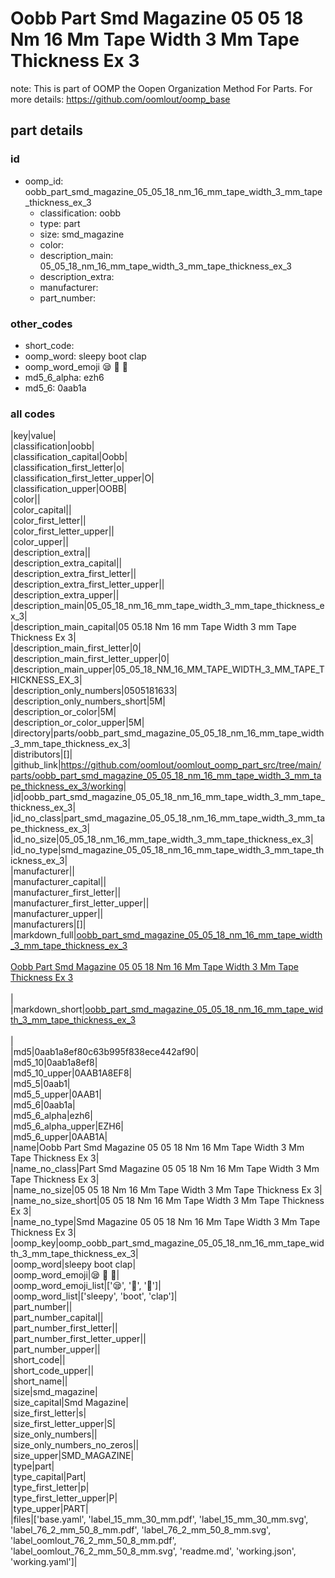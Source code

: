 # Oobb Part Smd Magazine 05 05 18 Nm 16 Mm Tape Width 3 Mm Tape Thickness Ex 3  

note: This is part of OOMP the Oopen Organization Method For Parts. For more details: https://github.com/oomlout/oomp_base

##  part details





### id
* oomp_id: oobb_part_smd_magazine_05_05_18_nm_16_mm_tape_width_3_mm_tape_thickness_ex_3
  * classification: oobb
  * type: part
  * size: smd_magazine
  * color: 
  * description_main: 05_05_18_nm_16_mm_tape_width_3_mm_tape_thickness_ex_3
  * description_extra: 
  * manufacturer: 
  * part_number: 

### other_codes
* short_code: 
* oomp_word: sleepy boot clap
* oomp_word_emoji :sleepy: :boot: :clap:
* md5_6_alpha: ezh6
* md5_6: 0aab1a

### all codes 
|key|value|  
|classification|oobb|  
|classification_capital|Oobb|  
|classification_first_letter|o|  
|classification_first_letter_upper|O|  
|classification_upper|OOBB|  
|color||  
|color_capital||  
|color_first_letter||  
|color_first_letter_upper||  
|color_upper||  
|description_extra||  
|description_extra_capital||  
|description_extra_first_letter||  
|description_extra_first_letter_upper||  
|description_extra_upper||  
|description_main|05_05_18_nm_16_mm_tape_width_3_mm_tape_thickness_ex_3|  
|description_main_capital|05 05.18 Nm 16 mm Tape Width 3 mm Tape Thickness Ex 3|  
|description_main_first_letter|0|  
|description_main_first_letter_upper|0|  
|description_main_upper|05_05_18_NM_16_MM_TAPE_WIDTH_3_MM_TAPE_THICKNESS_EX_3|  
|description_only_numbers|0505181633|  
|description_only_numbers_short|5M|  
|description_or_color|5M|  
|description_or_color_upper|5M|  
|directory|parts/oobb_part_smd_magazine_05_05_18_nm_16_mm_tape_width_3_mm_tape_thickness_ex_3|  
|distributors|[]|  
|github_link|https://github.com/oomlout/oomlout_oomp_part_src/tree/main/parts/oobb_part_smd_magazine_05_05_18_nm_16_mm_tape_width_3_mm_tape_thickness_ex_3/working|  
|id|oobb_part_smd_magazine_05_05_18_nm_16_mm_tape_width_3_mm_tape_thickness_ex_3|  
|id_no_class|part_smd_magazine_05_05_18_nm_16_mm_tape_width_3_mm_tape_thickness_ex_3|  
|id_no_size|05_05_18_nm_16_mm_tape_width_3_mm_tape_thickness_ex_3|  
|id_no_type|smd_magazine_05_05_18_nm_16_mm_tape_width_3_mm_tape_thickness_ex_3|  
|manufacturer||  
|manufacturer_capital||  
|manufacturer_first_letter||  
|manufacturer_first_letter_upper||  
|manufacturer_upper||  
|manufacturers|[]|  
|markdown_full|[oobb_part_smd_magazine_05_05_18_nm_16_mm_tape_width_3_mm_tape_thickness_ex_3](https://github.com/oomlout/oomlout_oomp_part_src/tree/main/parts/oobb_part_smd_magazine_05_05_18_nm_16_mm_tape_width_3_mm_tape_thickness_ex_3/working)<br>[](https://github.com/oomlout/oomlout_oomp_part_src/tree/main/parts/oobb_part_smd_magazine_05_05_18_nm_16_mm_tape_width_3_mm_tape_thickness_ex_3/working)<br>[Oobb Part Smd Magazine 05 05 18 Nm 16 Mm Tape Width 3 Mm Tape Thickness Ex 3](https://github.com/oomlout/oomlout_oomp_part_src/tree/main/parts/oobb_part_smd_magazine_05_05_18_nm_16_mm_tape_width_3_mm_tape_thickness_ex_3/working)<br><br>|  
|markdown_short|[oobb_part_smd_magazine_05_05_18_nm_16_mm_tape_width_3_mm_tape_thickness_ex_3](https://github.com/oomlout/oomlout_oomp_part_src/tree/main/parts/oobb_part_smd_magazine_05_05_18_nm_16_mm_tape_width_3_mm_tape_thickness_ex_3/working)<br><br>|  
|md5|0aab1a8ef80c63b995f838ece442af90|  
|md5_10|0aab1a8ef8|  
|md5_10_upper|0AAB1A8EF8|  
|md5_5|0aab1|  
|md5_5_upper|0AAB1|  
|md5_6|0aab1a|  
|md5_6_alpha|ezh6|  
|md5_6_alpha_upper|EZH6|  
|md5_6_upper|0AAB1A|  
|name|Oobb Part Smd Magazine 05 05 18 Nm 16 Mm Tape Width 3 Mm Tape Thickness Ex 3|  
|name_no_class|Part Smd Magazine 05 05 18 Nm 16 Mm Tape Width 3 Mm Tape Thickness Ex 3|  
|name_no_size|05 05 18 Nm 16 Mm Tape Width 3 Mm Tape Thickness Ex 3|  
|name_no_size_short|05 05 18 Nm 16 Mm Tape Width 3 Mm Tape Thickness Ex 3|  
|name_no_type|Smd Magazine 05 05 18 Nm 16 Mm Tape Width 3 Mm Tape Thickness Ex 3|  
|oomp_key|oomp_oobb_part_smd_magazine_05_05_18_nm_16_mm_tape_width_3_mm_tape_thickness_ex_3|  
|oomp_word|sleepy boot clap|  
|oomp_word_emoji|:sleepy: :boot: :clap:|  
|oomp_word_emoji_list|[':sleepy:', ':boot:', ':clap:']|  
|oomp_word_list|['sleepy', 'boot', 'clap']|  
|part_number||  
|part_number_capital||  
|part_number_first_letter||  
|part_number_first_letter_upper||  
|part_number_upper||  
|short_code||  
|short_code_upper||  
|short_name||  
|size|smd_magazine|  
|size_capital|Smd Magazine|  
|size_first_letter|s|  
|size_first_letter_upper|S|  
|size_only_numbers||  
|size_only_numbers_no_zeros||  
|size_upper|SMD_MAGAZINE|  
|type|part|  
|type_capital|Part|  
|type_first_letter|p|  
|type_first_letter_upper|P|  
|type_upper|PART|  
|files|['base.yaml', 'label_15_mm_30_mm.pdf', 'label_15_mm_30_mm.svg', 'label_76_2_mm_50_8_mm.pdf', 'label_76_2_mm_50_8_mm.svg', 'label_oomlout_76_2_mm_50_8_mm.pdf', 'label_oomlout_76_2_mm_50_8_mm.svg', 'readme.md', 'working.json', 'working.yaml']|  
